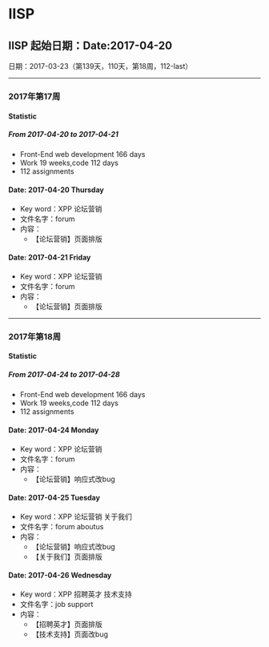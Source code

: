 # IISP

## IISP 起始日期：Date:2017-04-20

日期：2017-03-23（第139天，110天，第18周，112-last）

----------- 
### 2017年第17周
#### Statistic
##### From 2017-04-20 to 2017-04-21
- Front-End web development 166 days
- Work 19 weeks,code 112 days
- 112 assignments

#### Date: 2017-04-20 Thursday
- Key word：XPP 论坛营销
- 文件名字：forum
- 内容：
  - 【论坛营销】页面排版

#### Date: 2017-04-21 Friday
- Key word：XPP 论坛营销
- 文件名字：forum
- 内容：
  - 【论坛营销】页面排版

------------

### 2017年第18周
#### Statistic
##### From 2017-04-24 to 2017-04-28
- Front-End web development 166 days
- Work 19 weeks,code 112 days
- 112 assignments

#### Date: 2017-04-24 Monday
- Key word：XPP 论坛营销 
- 文件名字：forum
- 内容：
  - 【论坛营销】响应式改bug

#### Date: 2017-04-25 Tuesday
- Key word：XPP 论坛营销  关于我们
- 文件名字：forum  aboutus
- 内容：
  - 【论坛营销】响应式改bug
  - 【关于我们】页面排版

#### Date: 2017-04-26 Wednesday
- Key word：XPP 招聘英才 技术支持
- 文件名字：job support 
- 内容：
  - 【招聘英才】页面排版
  - 【技术支持】页面改bug
